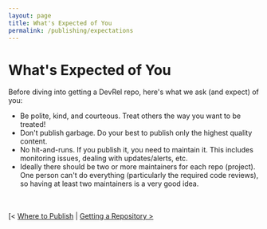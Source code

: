 ```yaml
---
layout: page
title: What's Expected of You
permalink: /publishing/expectations
---
```


# What's Expected of You

Before diving into getting a DevRel repo, here's what we ask (and expect) of you:

* Be polite, kind, and courteous. Treat others the way you want to be treated!
* Don't publish garbage. Do your best to publish only the highest quality content.
* No hit-and-runs. If you publish it, you need to maintain it. This includes monitoring issues, dealing with updates/alerts, etc.
* Ideally there should be two or more maintainers for each repo (project). One person can't do everything (particularly the required code reviews), so having at least two maintainers is a very good idea.

<br><br>
[< [Where to Publish](where_to_publish.md) \| [Getting a Repository >](/publishing/getting_a_repo)
